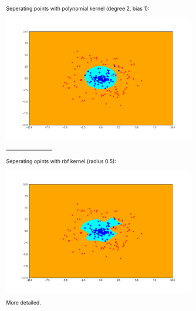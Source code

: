 Seperating points with polynomial kernel (degree 2, bias 1):

![Aaron Swartz](https://raw.githubusercontent.com/wz0919/ML-based-on-NumPy/main/SVM/data/result_of_poly_kernel.png)

—————————

Seperating opints with rbf kernel (radius 0.5):

![Aaron Swartz](https://raw.githubusercontent.com/wz0919/ML-based-on-NumPy/main/SVM/data/result_of_rbf_kernel.png)

More detailed.
